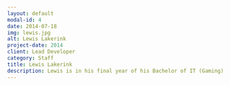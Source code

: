 ```yaml
---
layout: default
modal-id: 4
date: 2014-07-18
img: lewis.jpg
alt: Lewis Lakerink
project-date: 2014
client: Lead Developer
category: Staff
title: Lewis Lakerink
description: Lewis is in his final year of his Bachelor of IT (Gaming) degree at the Federation University. He is very passionate and talented in programming and his decision in doing the Gaming programme, is because it is the most programming intensive course. He works part-time managing servers and programming and describes himself as "living in the Matrix".
---
```


